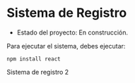 <h1> Sistema de Registro</h1>

-  Estado del proyecto: En construcción.

Para ejecutar el sistema, debes ejecutar:

```npm install react```

Sistema de registro 2
